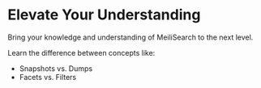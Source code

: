 # Elevate Your Understanding

Bring your knowledge and understanding of MeiliSearch to the next level.

Learn the difference between concepts like:

- Snapshots vs. Dumps
- Facets vs. Filters